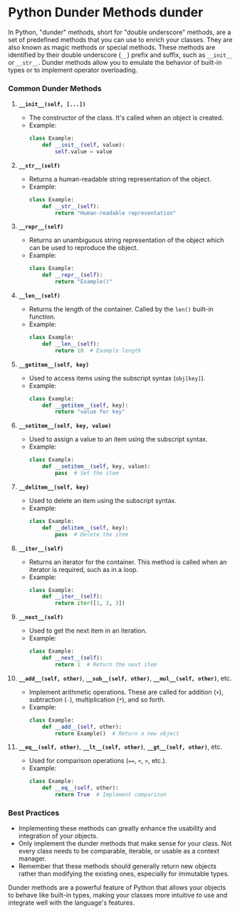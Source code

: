 # Python Dunder Methods __dunder__ 

In Python, "dunder" methods, short for "double underscore" methods, are a set of predefined methods that you can use to enrich your classes. They are also known as magic methods or special methods. These methods are identified by their double underscore (`__`) prefix and suffix, such as `__init__` or `__str__`. Dunder methods allow you to emulate the behavior of built-in types or to implement operator overloading.

### Common Dunder Methods

1. **`__init__(self, [...])`**
   - The constructor of the class. It's called when an object is created.
   - Example:
     ```python
     class Example:
         def __init__(self, value):
             self.value = value
     ```

2. **`__str__(self)`**
   - Returns a human-readable string representation of the object.
   - Example:
     ```python
     class Example:
         def __str__(self):
             return "Human-readable representation"
     ```

3. **`__repr__(self)`**
   - Returns an unambiguous string representation of the object which can be used to reproduce the object.
   - Example:
     ```python
     class Example:
         def __repr__(self):
             return "Example()"
     ```

4. **`__len__(self)`**
   - Returns the length of the container. Called by the `len()` built-in function.
   - Example:
     ```python
     class Example:
         def __len__(self):
             return 10  # Example length
     ```

5. **`__getitem__(self, key)`**
   - Used to access items using the subscript syntax (`obj[key]`).
   - Example:
     ```python
     class Example:
         def __getitem__(self, key):
             return "value for key"
     ```

6. **`__setitem__(self, key, value)`**
   - Used to assign a value to an item using the subscript syntax.
   - Example:
     ```python
     class Example:
         def __setitem__(self, key, value):
             pass  # Set the item
     ```

7. **`__delitem__(self, key)`**
   - Used to delete an item using the subscript syntax.
   - Example:
     ```python
     class Example:
         def __delitem__(self, key):
             pass  # Delete the item
     ```

8. **`__iter__(self)`**
   - Returns an iterator for the container. This method is called when an iterator is required, such as in a loop.
   - Example:
     ```python
     class Example:
         def __iter__(self):
             return iter([1, 2, 3])
     ```

9. **`__next__(self)`**
   - Used to get the next item in an iteration.
   - Example:
     ```python
     class Example:
         def __next__(self):
             return 1  # Return the next item
     ```

10. **`__add__(self, other)`**, **`__sub__(self, other)`**, **`__mul__(self, other)`**, etc.
    - Implement arithmetic operations. These are called for addition (`+`), subtraction (`-`), multiplication (`*`), and so forth.
    - Example:
      ```python
      class Example:
          def __add__(self, other):
              return Example()  # Return a new object
      ```

11. **`__eq__(self, other)`**, **`__lt__(self, other)`**, **`__gt__(self, other)`**, etc.
    - Used for comparison operations (`==`, `<`, `>`, etc.).
    - Example:
      ```python
      class Example:
          def __eq__(self, other):
              return True  # Implement comparison
      ```

### Best Practices

- Implementing these methods can greatly enhance the usability and integration of your objects.
- Only implement the dunder methods that make sense for your class. Not every class needs to be comparable, iterable, or usable as a context manager.
- Remember that these methods should generally return new objects rather than modifying the existing ones, especially for immutable types.

Dunder methods are a powerful feature of Python that allows your objects to behave like built-in types, making your classes more intuitive to use and integrate well with the language's features.
